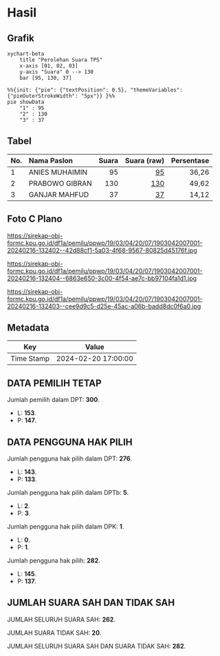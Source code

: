 # Hasil

## Grafik

```mermaid
xychart-beta
    title "Perolehan Suara TPS"
    x-axis [01, 02, 03]
    y-axis "Suara" 0 --> 130
    bar [95, 130, 37]
```

```mermaid
%%{init: {"pie": {"textPosition": 0.5}, "themeVariables": {"pieOuterStrokeWidth": "5px"}} }%%
pie showData
    "1" : 95
    "2" : 130
    "3" : 37
```

## Tabel

| No. | Nama Paslon    | Suara | Suara (raw) | Persentase |
|:--- |:-------------- | -----:| -----------:| ----------:|
| 1   | ANIES MUHAIMIN | 95    | [95][p-1]   | 36,26      |
| 2   | PRABOWO GIBRAN | 130   | [130][p-2]  | 49,62      |
| 3   | GANJAR MAHFUD  | 37    | [37][p-3]   | 14,12      |


[p-1]: https://github.com/gigit-pemilu/pemilu-2024-19-kepulauan-bangka-belitung/blob/main/pilpres/hitung-suara/sub/19-kepulauan-bangka-belitung/sub/03-bangka-selatan/sub/04-simpang-rimba/sub/2007-permis/sub/001-tps/sub/paslon-1.txt
[p-2]: https://github.com/gigit-pemilu/pemilu-2024-19-kepulauan-bangka-belitung/blob/main/pilpres/hitung-suara/sub/19-kepulauan-bangka-belitung/sub/03-bangka-selatan/sub/04-simpang-rimba/sub/2007-permis/sub/001-tps/sub/paslon-2.txt
[p-3]: https://github.com/gigit-pemilu/pemilu-2024-19-kepulauan-bangka-belitung/blob/main/pilpres/hitung-suara/sub/19-kepulauan-bangka-belitung/sub/03-bangka-selatan/sub/04-simpang-rimba/sub/2007-permis/sub/001-tps/sub/paslon-3.txt

## Foto C Plano

https://sirekap-obj-formc.kpu.go.id/df1a/pemilu/ppwp/19/03/04/20/07/1903042007001-20240216-132402--42d88cf1-5a03-4f68-9567-80825d45176f.jpg

https://sirekap-obj-formc.kpu.go.id/df1a/pemilu/ppwp/19/03/04/20/07/1903042007001-20240216-132404--6863e650-3c00-4f54-ae7c-bb97104fa1d1.jpg

https://sirekap-obj-formc.kpu.go.id/df1a/pemilu/ppwp/19/03/04/20/07/1903042007001-20240216-132403--cee9d9c5-d25e-45ac-a06b-badd8dc0f6a0.jpg


## Metadata

| Key        | Value               |
| ---------- | ------------------- |
| Time Stamp | 2024-02-20 17:00:00 |


## DATA PEMILIH TETAP

Jumlah pemilih dalam DPT: **300**.
 * L: **153**.
 * P: **147**.

## DATA PENGGUNA HAK PILIH

Jumlah pengguna hak pilih dalam DPT: **276**.
 * L: **143**.
 * P: **133**.

Jumlah pengguna hak pilih dalam DPTb: **5**.
 * L: **2**.
 * P: **3**.

Jumlah pengguna hak pilih dalam DPK: **1**.
 * L: **0**.
 * P: **1**.

Jumlah pengguna hak pilih: **282**.
 * L: **145**.
 * P: **137**.

## JUMLAH SUARA SAH DAN TIDAK SAH

JUMLAH SELURUH SUARA SAH: **262**.

JUMLAH SUARA TIDAK SAH: **20**.

JUMLAH SELURUH SUARA SAH DAN SUARA TIDAK SAH: **282**.


